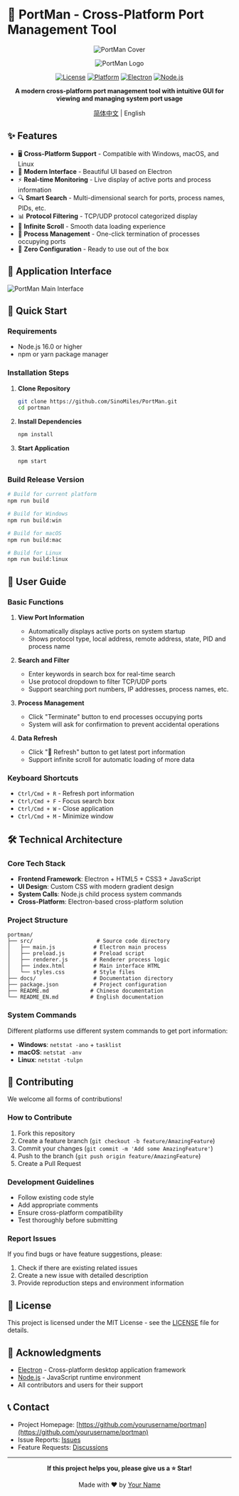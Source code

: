 # 🚀 PortMan - Cross-Platform Port Management Tool

<div align="center">

![PortMan Cover](docs/images/portman-cover.png)

![PortMan Logo](https://img.shields.io/badge/PortMan-Port%20Manager-blue?style=for-the-badge)

[![License](https://img.shields.io/badge/license-MIT-green.svg)](LICENSE)
[![Platform](https://img.shields.io/badge/platform-Windows%20%7C%20macOS%20%7C%20Linux-lightgrey.svg)](https://github.com/SinoMiles/PortMan)
[![Electron](https://img.shields.io/badge/Electron-Latest-47848f.svg)](https://electronjs.org/)
[![Node.js](https://img.shields.io/badge/Node.js-16%2B-green.svg)](https://nodejs.org/)

**A modern cross-platform port management tool with intuitive GUI for viewing and managing system port usage**

[简体中文](README.md) | English

</div>

## ✨ Features

- 🖥️ **Cross-Platform Support** - Compatible with Windows, macOS, and Linux
- 🎨 **Modern Interface** - Beautiful UI based on Electron
- ⚡ **Real-time Monitoring** - Live display of active ports and process information
- 🔍 **Smart Search** - Multi-dimensional search for ports, process names, PIDs, etc.
- 📊 **Protocol Filtering** - TCP/UDP protocol categorized display
- 🔄 **Infinite Scroll** - Smooth data loading experience
- 🎯 **Process Management** - One-click termination of processes occupying ports
- 🎪 **Zero Configuration** - Ready to use out of the box

## 📸 Application Interface

![PortMan Main Interface](docs/images/portman-cover.png)



## 🚀 Quick Start

### Requirements

- Node.js 16.0 or higher
- npm or yarn package manager

### Installation Steps

1. **Clone Repository**
   ```bash
   git clone https://github.com/SinoMiles/PortMan.git
   cd portman
   ```

2. **Install Dependencies**
   ```bash
   npm install
   ```

3. **Start Application**
   ```bash
   npm start
   ```

### Build Release Version

```bash
# Build for current platform
npm run build

# Build for Windows
npm run build:win

# Build for macOS
npm run build:mac

# Build for Linux
npm run build:linux
```

## 📖 User Guide

### Basic Functions

1. **View Port Information**
   - Automatically displays active ports on system startup
   - Shows protocol type, local address, remote address, state, PID and process name

2. **Search and Filter**
   - Enter keywords in search box for real-time search
   - Use protocol dropdown to filter TCP/UDP ports
   - Support searching port numbers, IP addresses, process names, etc.

3. **Process Management**
   - Click "Terminate" button to end processes occupying ports
   - System will ask for confirmation to prevent accidental operations

4. **Data Refresh**
   - Click "🔄 Refresh" button to get latest port information
   - Support infinite scroll for automatic loading of more data

### Keyboard Shortcuts

- `Ctrl/Cmd + R` - Refresh port information
- `Ctrl/Cmd + F` - Focus search box
- `Ctrl/Cmd + W` - Close application
- `Ctrl/Cmd + M` - Minimize window

## 🛠️ Technical Architecture

### Core Tech Stack

- **Frontend Framework**: Electron + HTML5 + CSS3 + JavaScript
- **UI Design**: Custom CSS with modern gradient design
- **System Calls**: Node.js child process system commands
- **Cross-Platform**: Electron-based cross-platform solution

### Project Structure

```
portman/
├── src/                    # Source code directory
│   ├── main.js            # Electron main process
│   ├── preload.js         # Preload script
│   ├── renderer.js        # Renderer process logic
│   ├── index.html         # Main interface HTML
│   └── styles.css         # Style files
├── docs/                  # Documentation directory
├── package.json           # Project configuration
├── README.md             # Chinese documentation
└── README_EN.md          # English documentation
```

### System Commands

Different platforms use different system commands to get port information:

- **Windows**: `netstat -ano` + `tasklist`
- **macOS**: `netstat -anv`
- **Linux**: `netstat -tulpn`

## 🤝 Contributing

We welcome all forms of contributions!

### How to Contribute

1. Fork this repository
2. Create a feature branch (`git checkout -b feature/AmazingFeature`)
3. Commit your changes (`git commit -m 'Add some AmazingFeature'`)
4. Push to the branch (`git push origin feature/AmazingFeature`)
5. Create a Pull Request

### Development Guidelines

- Follow existing code style
- Add appropriate comments
- Ensure cross-platform compatibility
- Test thoroughly before submitting

### Report Issues

If you find bugs or have feature suggestions, please:

1. Check if there are existing related issues
2. Create a new issue with detailed description
3. Provide reproduction steps and environment information

## 📄 License

This project is licensed under the MIT License - see the [LICENSE](LICENSE) file for details.

## 🙏 Acknowledgments

- [Electron](https://electronjs.org/) - Cross-platform desktop application framework
- [Node.js](https://nodejs.org/) - JavaScript runtime environment
- All contributors and users for their support

## 📞 Contact

- Project Homepage: [https://github.com/yourusername/portman](https://github.com/yourusername/portman)
- Issue Reports: [Issues](https://github.com/yourusername/portman/issues)
- Feature Requests: [Discussions](https://github.com/yourusername/portman/discussions)

---

<div align="center">

**If this project helps you, please give us a ⭐ Star!**

Made with ❤️ by [Your Name](https://github.com/yourusername)

</div>
